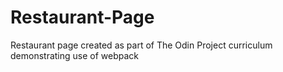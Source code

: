 # Restaurant-Page
Restaurant page created as part of The Odin Project curriculum demonstrating use of webpack 